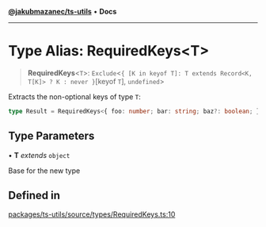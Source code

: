 [**@jakubmazanec/ts-utils**](../README.md) • **Docs**

---

# Type Alias: RequiredKeys\<T\>

> **RequiredKeys**\<`T`\>:
> `Exclude`\<`{ [K in keyof T]: T extends Record<K, T[K]> ? K : never }`\[keyof `T`\], `undefined`\>

Extracts the non-optional keys of type `T`:

```TypeScript
type Result = RequiredKeys<{ foo: number; bar: string; baz?: boolean; }>; // `typeof Result` is `'foo' | 'bar`
```

## Type Parameters

• **T** _extends_ `object`

Base for the new type

## Defined in

[packages/ts-utils/source/types/RequiredKeys.ts:10](https://github.com/jakubmazanec/tools/blob/053e1fea9cfce27a70a78b00a30cdd281cb0a72b/packages/ts-utils/source/types/RequiredKeys.ts#L10)
